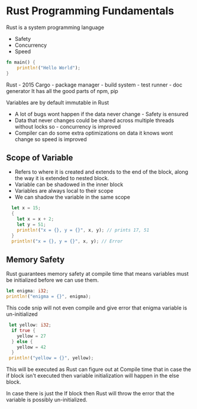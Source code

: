 # Rust Programming Fundamentals

Rust is a system programming language
- Safety
- Concurrency
- Speed
  
```rust
fn main() {
	println!("Hello World");
}
```

Rust - 2015
Cargo
	- package manager
	- build system
	- test runner
	- doc generator
It has all the good parts of npm, pip

Variables are by default immutable in Rust
- A lot of bugs wont happen if the data never change - Safety is ensured
- Data that never changes could be shared across multiple threads without locks so - concurrency is improved
- Compiler can do some extra optimizations on data it knows wont change so speed is improved

## Scope of Variable
- Refers to where it is created and extends to the end of the block, along the way it is extended to nested block.
- Variable can be shadowed in the inner block
- Variables are always local to their scope
- We can shadow the  variable in the same scope

```rust
  let x = 15;
  {
    let x = x + 2;
    let y = 51;
    println!("x = {}, y = {}", x, y); // prints 17, 51
  }
  println!("x = {}, y = {}", x, y); // Error
```

## Memory Safety
Rust guarantees memory safety at compile time
that means variables must be initialized before we can use them.
```rust
let enigma: i32;
println!("enigma = {}", enigma);

```
This code snip will not even compile and give error that enigma variable is un-initialized
```rust
 let yellow: i32;
  if true {
    yellow = 27
  } else {
    yellow = 42
  }
 println!("yellow = {}", yellow);
```
This will be executed as Rust can figure out at Compile time that in case the if block isn't executed then variable initialization will happen in the else block.

In case there is just the If block then Rust will throw the error that the variable is possibly un-initialized.
